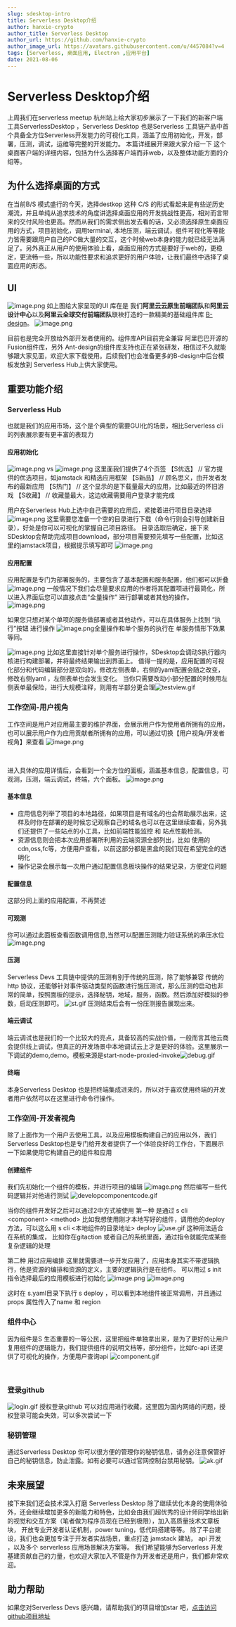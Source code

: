 ```yaml
---
slug: sdesktop-intro
title: Serverless Desktop介绍
author: hanxie-crypto
author_title: Serverless Desktop
author_url: https://github.com/hanxie-crypto
author_image_url: https://avatars.githubusercontent.com/u/4457084?v=4
tags: [Serverless, 桌面应用, Electron ,应用平台]
date: 2021-08-06
---
```


# Serverless Desktop介绍
上周我们在serverless meetup 杭州站上给大家初步展示了一下我们的新客户端工具ServerlessDesktop ，Serverless Desktop 也是Serverless 工具链产品中首个具备全方位Serverless开发能力的可视化工具，涵盖了应用初始化，开发，部署，压测，调试，运维等完整的开发能力。
本篇详细展开来跟大家介绍一下 这个桌面客户端的详细内容，包括为什么选择客户端而非web，以及整体功能方面的介绍等。
​

## 为什么选择桌面的方式
在当前B/S 模式盛行的今天，选择destkop 这种 C/S 的形式看起来是有些逆历史潮流，并且单纯从追求技术的角度讲选择桌面应用的开发挑战性更高，相对而言带来的交付风险也更高。然而从我们的需求侧出发去看的话，又必须选择原生桌面应用的方式，项目初始化，调用terminal, 本地压测，端云调试，组件可视化等等能力皆需要跟用户自己的PC做大量的交互，这个时候web本身的能力就已经无法满足了。另外真正从用户的使用体验上看，桌面应用的方式是要好于web的，更稳定，更流畅一些，所以功能性要求和追求更好的用户体验，让我们最终中选择了桌面应用的形态。
​

## UI
![image.png](https://intranetproxy.alipay.com/skylark/lark/0/2021/png/13970/1628177738443-df54bbbb-e5eb-450e-9c7c-2dcb9dc11b69.png#clientId=ufd54e6bc-ca8d-4&from=paste&height=915&id=ub98acace&margin=%5Bobject%20Object%5D&name=image.png&originHeight=1830&originWidth=2700&originalType=binary&ratio=1&size=1147671&status=done&style=none&taskId=udfa789a3-c483-45b1-b1ba-5a239b83ae4&width=1350)
如上图给大家呈现的UI 库在是 我们**阿里云云原生前端团队**和**阿里云设计中心**以及**阿里云全球交付前端团队**联袂打造的一款精美的基础组件库 [B-design](https://b-design.aliyun.com/#/home)。
![image.png](https://intranetproxy.alipay.com/skylark/lark/0/2021/png/13970/1628178066645-7a9b7ffa-dad0-4f65-aec8-8a754f01d99e.png#clientId=ufd54e6bc-ca8d-4&from=paste&height=450&id=u98fea317&margin=%5Bobject%20Object%5D&name=image.png&originHeight=900&originWidth=1596&originalType=binary&ratio=1&size=1986558&status=done&style=none&taskId=uca0f4274-cc63-4811-808a-726e41dc0a5&width=798)


目前也是完全开放给外部开发者使用的。组件库API目前完全兼容 阿里巴巴开源的 Fusion组件库，另外 Ant-design的组件库支持也正在紧张研发，相信过不久就能够跟大家见面，欢迎大家下载使用。后续我们也会准备更多的B-design中后台模板发放到 Serverless Hub上供大家使用。
​

## 重要功能介绍
### Serverless Hub
也就是我们的应用市场，这个是个典型的需要GUI化的场景，相比Serverless cli 的列表展示要有更丰富的表现力
#### 应用初始化
![image.png](https://intranetproxy.alipay.com/skylark/lark/0/2021/png/13970/1628178694267-25d6df78-a828-43f1-b4c1-6daf24959f5f.png#clientId=ufd54e6bc-ca8d-4&from=paste&height=915&id=uce3d1e41&margin=%5Bobject%20Object%5D&name=image.png&originHeight=1830&originWidth=2700&originalType=binary&ratio=1&size=1127285&status=done&style=none&taskId=uf525cf64-037d-4578-8134-2832301fbc9&width=1350)
vs
![image.png](https://intranetproxy.alipay.com/skylark/lark/0/2021/png/13970/1628178766574-d7ff831f-8743-44c0-9f3b-02f2d7196723.png#clientId=ufd54e6bc-ca8d-4&from=paste&height=600&id=u58337e14&margin=%5Bobject%20Object%5D&name=image.png&originHeight=1200&originWidth=1572&originalType=binary&ratio=1&size=481880&status=done&style=none&taskId=uc64eba74-ef88-470b-a3aa-6e5388b3651&width=786)
这里面我们提供了4个页签
【S优选】 // 官方提供的优选项目，如jamstack 和精选应用框架
【S新品】 // 顾名思义，由开发者发布的最新应用
【S热门】 // 这个显示的是下载量最大的应用，比如最近的怀旧游戏
【S收藏】 // 收藏量最大，这边收藏需要用户登录才能完成
​

用户在Serverless Hub上选中自己需要的应用后，紧接着进行项目目录选择
![image.png](https://intranetproxy.alipay.com/skylark/lark/0/2021/png/13970/1628179054257-f6c9de82-0024-477f-8666-4bfeea8c07ec.png#clientId=ufd54e6bc-ca8d-4&from=paste&height=915&id=u52d41f4a&margin=%5Bobject%20Object%5D&name=image.png&originHeight=1830&originWidth=2700&originalType=binary&ratio=1&size=1391408&status=done&style=none&taskId=u2ef72a2a-1cbd-4aa0-b38c-6c7233c6fd5&width=1350)
这里需要您准备一个空的目录进行下载（命令行则会引导创建新目录），好处是你可以可视化的掌握自己项目路径。
目录选取后确定，接下来SDesktop会帮助完成项目download，部分项目需要预先填写一些配置，比如这里的jamstack项目，根据提示填写即可
![image.png](https://intranetproxy.alipay.com/skylark/lark/0/2021/png/13970/1628179229082-fb0e3ca3-13d6-4b83-8877-aefb7f92e191.png#clientId=ufd54e6bc-ca8d-4&from=paste&height=915&id=u3cdcdb90&margin=%5Bobject%20Object%5D&name=image.png&originHeight=1830&originWidth=2700&originalType=binary&ratio=1&size=903961&status=done&style=none&taskId=ubbe1345f-3403-4d06-8126-08cb559cf84&width=1350)
#### 应用配置
应用配置是专门为部署服务的，主要包含了基本配置和服务配置，他们都可以折叠
![image.png](https://intranetproxy.alipay.com/skylark/lark/0/2021/png/13970/1628179516629-47980db3-d904-43f0-9a42-fc4dfe732469.png#clientId=ufd54e6bc-ca8d-4&from=paste&height=915&id=ub08bce38&margin=%5Bobject%20Object%5D&name=image.png&originHeight=1830&originWidth=2700&originalType=binary&ratio=1&size=1274895&status=done&style=none&taskId=u72a04f6b-7fcb-4b94-a985-98dc2b419a3&width=1350)
一般情况下我们会尽量要求应用的作者将其配置项进行最简化，所以进入界面后您可以直接点击“全量操作” 进行部署或者其他的操作。
![image.png](https://intranetproxy.alipay.com/skylark/lark/0/2021/png/13970/1628179677417-abdcb19f-4f6e-453f-9872-b5d39295923a.png#clientId=ufd54e6bc-ca8d-4&from=paste&height=915&id=u32c02577&margin=%5Bobject%20Object%5D&name=image.png&originHeight=1830&originWidth=2700&originalType=binary&ratio=1&size=1299821&status=done&style=none&taskId=u46c1ef57-89fb-4a6b-b6b3-7f7b7e48a45&width=1350)
​

 如果您只想对某个单项的服务做部署或者其他动作，可以在具体服务上找到 “执行”按钮 进行操作
![image.png](https://intranetproxy.alipay.com/skylark/lark/0/2021/png/13970/1628179729838-a098d8e2-11d8-47e0-be0a-f8daed59aa50.png#clientId=ufd54e6bc-ca8d-4&from=paste&height=915&id=u7b4f5fd9&margin=%5Bobject%20Object%5D&name=image.png&originHeight=1830&originWidth=2700&originalType=binary&ratio=1&size=1278096&status=done&style=none&taskId=u25be40ed-35dc-4bfc-a8b6-55e4b85afbd&width=1350)全量操作和单个服务的执行在 单服务情形下效果等同。
​

![image.png](https://intranetproxy.alipay.com/skylark/lark/0/2021/png/13970/1628179790945-72f8d17c-a23e-4d72-a480-b3b19e2804b9.png#clientId=ufd54e6bc-ca8d-4&from=paste&height=915&id=u9c7698ee&margin=%5Bobject%20Object%5D&name=image.png&originHeight=1830&originWidth=2700&originalType=binary&ratio=1&size=3523999&status=done&style=none&taskId=ucf1f7ec6-1520-42c5-a0cf-5cc957bfde2&width=1350)
比如这里直接针对单个服务进行操作，SDesktop会调动S执行器内核进行构建部署，并将最终结果输出到界面上。
值得一提的是，应用配置的可视化部分和代码编辑部分是双向的，修改左侧表单，右侧的yaml配置会随之改变，修改右侧yaml ，左侧表单也会发生变化。 当你只需要改动小部分配置的时候用左侧表单最保险，进行大规模注释，则用有半部分更合理![testview.gif](https://intranetproxy.alipay.com/skylark/lark/0/2021/gif/13970/1628181633344-e9548097-30d8-4134-9884-42afdc827c41.gif#clientId=ufd54e6bc-ca8d-4&from=drop&id=ud09170c4&margin=%5Bobject%20Object%5D&name=testview.gif&originHeight=927&originWidth=1373&originalType=binary&ratio=1&size=1366393&status=done&style=none&taskId=u6501a680-d311-448e-a10d-bd88abb4a52)
### 工作空间-用户视角
工作空间是用户对应用最主要的维护界面，会展示用户作为使用者所拥有的应用，也可以展示用户作为应用贡献者所拥有的应用，可以通过切换【用户视角/开发者视角】来查看
![image.png](https://intranetproxy.alipay.com/skylark/lark/0/2021/png/13970/1628181716720-61c477f5-fb6e-418b-9409-8b51dd465051.png#clientId=ufd54e6bc-ca8d-4&from=paste&height=915&id=u479614e1&margin=%5Bobject%20Object%5D&name=image.png&originHeight=1830&originWidth=2700&originalType=binary&ratio=1&size=1443029&status=done&style=none&taskId=ud89bb0a6-0385-40a9-9880-aa0da1d507a&width=1350)
​

​

进入具体的应用详情后，会看到一个全方位的面板，涵盖基本信息，配置信息，可观测，压测，端云调试，终端，六个面板。
![image.png](https://intranetproxy.alipay.com/skylark/lark/0/2021/png/13970/1628181815650-42e65aae-bba9-4d7f-9b07-15db4c446eb3.png#clientId=ufd54e6bc-ca8d-4&from=paste&height=915&id=u88b008a9&margin=%5Bobject%20Object%5D&name=image.png&originHeight=1830&originWidth=2700&originalType=binary&ratio=1&size=683772&status=done&style=none&taskId=u206dfb7f-db40-480b-b607-efd85fb0b7f&width=1350)


#### 基本信息

- 应用信息列举了项目的本地路径，如果项目是有域名的也会帮助展示出来，这样及时你在部署的是时候忘记观察自己的域名也可以在这里继续查看，另外我们还提供了一些站点的小工具，比如前端性能监控 和 站点性能检测。
- 资源信息则会把本次应用部署所利用的云端资源全部列出，比如 使用的cdn,oss,fc等，方便用户查看，以前这部分都是黑盒的我们现在希望完全的透明化
- 操作记录会展示每一次用户通过配置信息板块操作的结果记录，方便定位问题
#### 配置信息
这部分同上面的应用配置，不再赘述
​

#### 可观测
你可以通过此面板查看函数调用信息,当然可以配置压测能力验证系统的承压水位
![image.png](https://intranetproxy.alipay.com/skylark/lark/0/2021/png/13970/1628242298265-54973578-6e4c-48dc-a3fb-9b7827c03ff6.png#clientId=ufd54e6bc-ca8d-4&from=paste&height=915&id=ua1bd49a9&margin=%5Bobject%20Object%5D&name=image.png&originHeight=1830&originWidth=2700&originalType=binary&ratio=1&size=1043960&status=done&style=none&taskId=u4e4c288e-372a-40ed-931b-d7ff9b4b751&width=1350)
#### 压测
Serverless Devs 工具链中提供的压测有别于传统的压测，除了能够兼容 传统的 http 协议，还能够针对事件驱动类型的函数进行施压测试，那么压测的启动也非常的简单，按照面板的提示，选择秘钥，地域，服务，函数。然后添加好模拟的参数，启动压测即可。
![st.gif](https://intranetproxy.alipay.com/skylark/lark/0/2021/gif/13970/1628242592390-fefd470d-ed79-4c08-a45a-cc05f2e6d356.gif#clientId=ufd54e6bc-ca8d-4&from=drop&id=u04accd95&margin=%5Bobject%20Object%5D&name=st.gif&originHeight=927&originWidth=1373&originalType=binary&ratio=1&size=1896035&status=done&style=none&taskId=u9376509d-b3f0-4061-9b7b-5bfae22f0cf)
压测结束后会有一份压测报告展现出来。
#### 端云调试
端云调试也是我们的一个比较大的亮点，具备较高的实战价值，一般而言其他云商会提供线上调试，但真正的开发场景中本地调试云上才是更好的体验。这里展示一下调试的demo,demo。模板来源是start-node-proxied-invoke![debug.gif](https://intranetproxy.alipay.com/skylark/lark/0/2021/gif/13970/1628249049727-75546217-3a1e-416b-bf42-b5bc85873bac.gif#clientId=ufd54e6bc-ca8d-4&from=drop&id=u2325524a&margin=%5Bobject%20Object%5D&name=debug.gif&originHeight=927&originWidth=1373&originalType=binary&ratio=1&size=8093550&status=done&style=none&taskId=u88e5cbdb-6f66-45e7-8af2-f6e274b86fb)


#### 终端
本身Serverless Desktop 也是把终端集成进来的，所以对于喜欢使用终端的开发者用户依然可以在这里进行命令行操作。
### 工作空间-开发者视角
除了上面作为一个用户去使用工具，以及应用模板构建自己的应用以外，我们Serverless Desktop也是专门给开发者提供了一个体验良好的工作台，下面展示一下如果使用它构建自己的组件和应用
​

#### 创建组件
我们先初始化一个组件的模板，并进行项目的编辑
![image.png](https://intranetproxy.alipay.com/skylark/lark/0/2021/png/13970/1628249878366-423450c6-180f-4a51-9429-5cf97a09f860.png#clientId=ufd54e6bc-ca8d-4&from=paste&height=453&id=u700d13e6&margin=%5Bobject%20Object%5D&name=image.png&originHeight=905&originWidth=1347&originalType=binary&ratio=1&size=91980&status=done&style=none&taskId=u511b9327-b3c1-409b-9fee-3a744995b19&width=673.5)
然后编写一些代码逻辑并对他进行测试
![developcomponentcode.gif](https://intranetproxy.alipay.com/skylark/lark/0/2021/gif/13970/1628250273107-9b079c67-15da-4440-88e7-1746c53d89f3.gif#clientId=ufd54e6bc-ca8d-4&from=drop&id=uab013f1b&margin=%5Bobject%20Object%5D&name=developcomponentcode.gif&originHeight=905&originWidth=1347&originalType=binary&ratio=1&size=8828067&status=done&style=none&taskId=u63681d64-0b05-46b4-aae6-397b559565e)


当你的组件开发好之后可以通过2中方式被使用
第一种 是通过 s cli \<component\> \<method\>
比如我想使用刚才本地写好的组件，调用他的deploy 方法，可以这么用
s cli <本地组件的目录地址> deploy
![use.gif](https://intranetproxy.alipay.com/skylark/lark/0/2021/gif/13970/1628250414113-a3574f0c-7c67-4b60-8837-707a7741ee1c.gif#clientId=ufd54e6bc-ca8d-4&from=drop&id=u18b9fc8c&margin=%5Bobject%20Object%5D&name=use.gif&originHeight=905&originWidth=1347&originalType=binary&ratio=1&size=460360&status=done&style=none&taskId=u9f1042a5-53d8-41f4-b5dd-c1323e3ab2f)
这种用法适合在系统的集成， 比如你在gitaction 或者自己的系统里面，通过指令就能完成某些复杂逻辑的处理
​

第二种 用过应用编排
这里就需要进一步开发应用了，应用本身其实不带逻辑执行，他是资源的编排和资源的定义，主要的逻辑执行是在组件。
可以用过 s init 指令选择最后的应用模板进行初始化
![image.png](https://intranetproxy.alipay.com/skylark/lark/0/2021/png/13970/1628251340802-dcceaaf7-18b2-4a8a-a827-4ded0015f51c.png#clientId=ufd54e6bc-ca8d-4&from=paste&height=619&id=u1ed89b23&margin=%5Bobject%20Object%5D&name=image.png&originHeight=1238&originWidth=2816&originalType=binary&ratio=1&size=319654&status=done&style=none&taskId=uea29b390-10d1-4323-b455-06f1383b27d&width=1408)
![image.png](https://intranetproxy.alipay.com/skylark/lark/0/2021/png/13970/1628251911045-964d4473-baa1-4c96-9772-8b31399f91fa.png#clientId=ufd54e6bc-ca8d-4&from=paste&height=893&id=u31fa7697&margin=%5Bobject%20Object%5D&name=image.png&originHeight=1786&originWidth=2524&originalType=binary&ratio=1&size=1170000&status=done&style=none&taskId=u8d0bf34f-33e0-4b2b-b9a8-58be50d8b2d&width=1262)






这时在 s.yaml目录下执行 s deploy ，可以看到本地组件被正常调用，并且通过 props 属性传入了name 和 region
### 组件中心
因为组件是S 生态重要的一等公民，这里把组件单独拿出来，是为了更好的让用户复用组件的逻辑能力，我们提供组件的说明文档等，部分组件，比如fc-api 还提供了可视化的操作，方便用户查询api
![component.gif](https://intranetproxy.alipay.com/skylark/lark/0/2021/gif/13970/1628249595167-2ab5c634-a1bc-4a44-8830-7c96b5325c89.gif#clientId=ufd54e6bc-ca8d-4&from=drop&id=uc4c7b070&margin=%5Bobject%20Object%5D&name=component.gif&originHeight=960&originWidth=1761&originalType=binary&ratio=1&size=1960738&status=done&style=none&taskId=ud3636cea-76ce-4aad-9582-4315714aae5)
​

​

### 登录github
![login.gif](https://intranetproxy.alipay.com/skylark/lark/0/2021/gif/13970/1628252109410-4f232236-1414-4ea5-b106-406f2932e48d.gif#clientId=ufd54e6bc-ca8d-4&from=drop&id=u9b5fce05&margin=%5Bobject%20Object%5D&name=login.gif&originHeight=928&originWidth=1358&originalType=binary&ratio=1&size=1248486&status=done&style=none&taskId=ud81205c3-13dd-4e3e-abdd-457123227d6)
授权登录github 可以对应用进行收藏，这里因为国内网络的问题，授权登录可能会失效，可以多次尝试一下
​

### 秘钥管理
通过Serverless Desktop 你可以很方便的管理你的秘钥信息，请务必注意保管好自己的秘钥信息，防止泄露。如有必要可以通过官网控制台禁用秘钥。 
![ak.gif](https://intranetproxy.alipay.com/skylark/lark/0/2021/gif/13970/1628252193511-3b9cf023-d6cb-47e3-abca-bcaee3a30771.gif#clientId=ufd54e6bc-ca8d-4&from=drop&id=u63471f4a&margin=%5Bobject%20Object%5D&name=ak.gif&originHeight=928&originWidth=1358&originalType=binary&ratio=1&size=1161077&status=done&style=none&taskId=ubd3da72c-b060-4198-8db7-090ab514bd9)


## 未来展望
接下来我们还会技术深入打磨 Serverless Desktop 除了继续优化本身的使用体验外，还会继续增加更多的新能力和特色，比如会由我们超优秀的设计师同学给出新的视觉和交互方案（笔者做为程序员现在已经到极限），加入高质量技术文章板块， 开放专业开发者认证机制，power tuning，低代码搭建等等。 除了平台建设，我们也会更加专注于开发者实战场景，重点打造 jamstack 建站， api 开发 ，以及多个 serverless 应用场景解决方案等。 我们希望能够为Serverless 开发基建贡献自己的力量，也欢迎大家加入不管是作为开发者还是用户，我们都非常欢迎。
​

## 助力帮助
如果您对Serverless Devs 感兴趣，请帮助我们的项目增加star 吧，[点击访问github项目地址](https://github.com/Serverless-Devs/Serverless-Devs)


